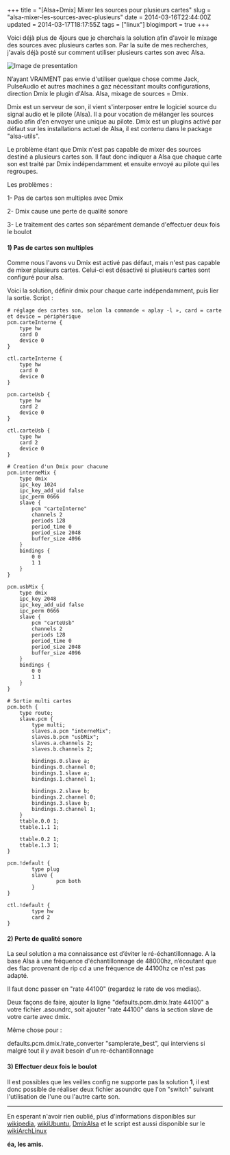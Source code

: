 +++
title = "[Alsa+Dmix] Mixer les sources pour plusieurs cartes"
slug = "alsa-mixer-les-sources-avec-plusieurs"
date = 2014-03-16T22:44:00Z
updated = 2014-03-17T18:17:55Z
tags = ["linux"]
blogimport = true
+++

Voici déjà plus de 4jours que je cherchais la solution afin d'avoir le mixage des sources avec plusieurs cartes son. Par la suite de mes recherches, j'avais déjà posté sur comment utiliser plusieurs cartes son avec Alsa.

![Image de presentation](/images/www.noulakaz.net-weblog-images-20050814-dmix.jpg "")

N’ayant VRAIMENT pas envie d'utiliser quelque chose comme Jack, PulseAudio et autres machines a gaz nécessitant moults configurations, direction Dmix le plugin d'Alsa. Alsa, mixage de sources = Dmix.

Dmix est un serveur de son, il vient s'interposer entre le logiciel source du signal audio et le pilote (Alsa). Il a pour vocation de mélanger les sources audio afin d'en envoyer une unique au pilote. Dmix est un plugins activé par défaut sur les installations actuel de Alsa, il est contenu dans le package "alsa-utils".

Le problème étant que Dmix n'est pas capable de mixer des sources destiné a plusieurs cartes son. Il faut donc indiquer a Alsa que chaque carte son est traité par Dmix indépendamment et ensuite envoyé au pilote qui les regroupes.

Les problèmes :

1- Pas de cartes son multiples avec Dmix

2- Dmix cause une perte de qualité sonore

3- Le traitement des cartes son séparément demande d'effectuer deux fois le boulot

#### 1) Pas de cartes son multiples

Comme nous l'avons vu Dmix est activé pas défaut, mais n'est pas capable de mixer plusieurs cartes. Celui-ci est désactivé si plusieurs cartes sont configuré pour alsa.

Voici la solution, définir dmix pour chaque carte indépendamment, puis lier la sortie. Script :

```
# réglage des cartes son, selon la commande « aplay -l », card = carte et device = périphérique
pcm.carteInterne {
    type hw
    card 0
    device 0
}

ctl.carteInterne {
    type hw
    card 0
    device 0
}

pcm.carteUsb {
    type hw
    card 2
    device 0
}

ctl.carteUsb {
    type hw
    card 2
    device 0
}

# Creation d'un Dmix pour chacune 
pcm.interneMix {
    type dmix
    ipc_key 1024
    ipc_key_add_uid false
    ipc_perm 0666
    slave {
        pcm "carteInterne"
        channels 2
        periods 128
        period_time 0
        period_size 2048
        buffer_size 4096
    }
    bindings {
        0 0
        1 1
    }
}

pcm.usbMix {
    type dmix
    ipc_key 2048
    ipc_key_add_uid false
    ipc_perm 0666
    slave {
        pcm "carteUsb"
        channels 2
        periods 128
        period_time 0
        period_size 2048
        buffer_size 4096
    }
    bindings {
        0 0
        1 1
    }
}

# Sortie multi cartes
pcm.both {
    type route;
    slave.pcm {
        type multi;
        slaves.a.pcm "interneMix";
        slaves.b.pcm "usbMix";
        slaves.a.channels 2;
        slaves.b.channels 2;

        bindings.0.slave a;
        bindings.0.channel 0;
        bindings.1.slave a;
        bindings.1.channel 1;
     
        bindings.2.slave b;
        bindings.2.channel 0;
        bindings.3.slave b;
        bindings.3.channel 1;
    }
    ttable.0.0 1;
    ttable.1.1 1;
  
    ttable.0.2 1;
    ttable.1.3 1;
}

pcm.!default {
        type plug
        slave {
                pcm both
        }
}

ctl.!default {
        type hw
        card 2
}
```

#### 2) Perte de qualité sonore

La seul solution a ma connaissance est d’éviter le ré-échantillonnage. A la base Alsa à une fréquence d'échantillonnage de 48000hz, n’écoutant que des flac provenant de rip cd a une fréquence de 44100hz ce n'est pas adapté.

Il faut donc passer en "rate 44100" (regardez le rate de vos medias).

Deux façons de faire, ajouter la ligne "defaults.pcm.dmix.!rate 44100" a votre fichier .asoundrc, soit ajouter "rate 44100" dans la section slave de votre carte avec dmix.

Même chose pour :

defaults.pcm.dmix.!rate_converter "samplerate_best", qui interviens si malgré tout il y avait besoin d'un re-échantillonnage

#### 3) Effectuer deux fois le boulot

Il est possibles que les veilles config ne supporte pas la solution **1**, il est donc possible de réaliser deux fichier asoundrc que l'on "switch" suivant l'utilisation de l'une ou l'autre carte son.

---

En esperant n'avoir rien oublié, plus d'informations disponibles sur [wikipedia](http://fr.wikipedia.org/wiki/Advanced_Linux_sound_architecture), [wikiUbuntu](http://doc.ubuntu-fr.org/son), [DmixAlsa](http://alsa.opensrc.org/Dmix) et le script est aussi disponible sur le [wikiArchLinux](http://wiki.archlinux.fr/Alsa)

**éa, les amis.**
